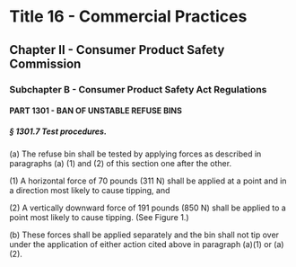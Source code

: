 
# Title 16 - Commercial Practices
## Chapter II - Consumer Product Safety Commission
### Subchapter B - Consumer Product Safety Act Regulations
#### PART 1301 - BAN OF UNSTABLE REFUSE BINS
##### § 1301.7 Test procedures.

(a) The refuse bin shall be tested by applying forces as described in paragraphs (a) (1) and (2) of this section one after the other.

(1) A horizontal force of 70 pounds (311 N) shall be applied at a point and in a direction most likely to cause tipping, and

(2) A vertically downward force of 191 pounds (850 N) shall be applied to a point most likely to cause tipping. (See Figure 1.)

(b) These forces shall be applied separately and the bin shall not tip over under the application of either action cited above in paragraph (a)(1) or (a)(2).
